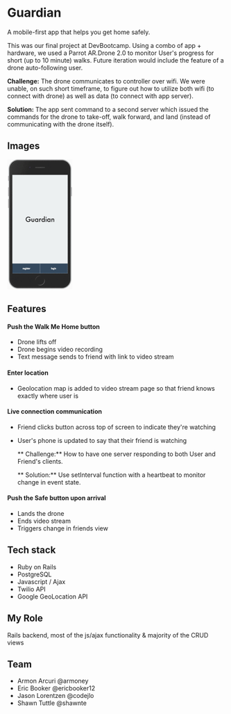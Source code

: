 # Guardian
A mobile-first app that helps you get home safely.

This was our final project at DevBootcamp. Using a combo of app + hardware, we used a Parrot AR.Drone 2.0 to monitor User's progress for short (up to 10 minute) walks. Future iteration would include the feature of a drone auto-following user. 

**Challenge:** The drone communicates to controller over wifi. We were unable, on such short timeframe, to figure out how to utilize both wifi (to connect with drone) as well as data (to connect with app server).  

**Solution:** The app sent command to a second server which issued the commands for the drone to take-off, walk forward, and land (instead of communicating with the drone itself).

## Images
![images](/animated.gif "images")

## Features

#### Push the Walk Me Home button
* Drone lifts off
* Drone begins video recording
* Text message sends to friend with link to video stream

#### Enter location
* Geolocation map is added to video stream page so that friend knows exactly where user is

#### Live connection communication
* Friend clicks button across top of screen to indicate they're watching
* User's phone is updated to say that their friend is watching  

  ** Challenge:** How to have one server responding to both User and Friend's clients.  

  ** Solution:** Use setInterval function with a heartbeat to monitor change in event state.

#### Push the Safe button upon arrival
* Lands the drone
* Ends video stream
* Triggers change in friends view

## Tech stack
* Ruby on Rails
* PostgreSQL
* Javascript / Ajax
* Twilio API
* Google GeoLocation API

## My Role
Rails backend, most of the js/ajax functionality & majority of the CRUD views

## Team
* Armon Arcuri @armoney
* Eric Booker @ericbooker12
* Jason Lorentzen @codejlo
* Shawn Tuttle @shawnte



